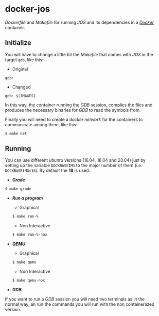 # docker-jos

_Dockerfile_ and _Makefile_ for running _JOS_ and its dependencies in a [_Docker_](https://docs.docker.com/install/linux/docker-ce/ubuntu/) container.

## Initialize

You will have to change a little bit the _Makefile_ that comes with _JOS_ in the target `gdb`, like this:

- Original

```make
gdb:
```

- Changed

```make
gdb: $(IMAGES)
```

In this way, the container running the _GDB_ session, compiles the files and produces the necessary binaries for _GDB_ to read the symbols from.

Finally you will need to create a _docker network_ for the containers to communicate among them, like this:

```bash
$ make net
```

## Running

You can use different _ubuntu_ versions (16.04, 18.04 and 20.04) just by setting up the variable `DOCKBASEIMG` to the major number of them (i.e. `DOCKBASEIMG=16`). By default the **18** is used.

- ***Grade***

```bash
$ make grade
```

- ***Run a program***

	- Graphical

    ```bash
    $ make run-%
    ```

	- Non Interactive

    ```bash
    $ make run-%-nox
    ```

- ***QEMU***

	- Graphical

    ```bash
    $ make qemu
    ```

	- Non Interactive

    ```bash
    $ make qemu-nox
    ```

- ***GDB***

If you want to run a _GDB_ session you will need two terminals as in the normal way, an run the commands you will run with the non containerazed version.

